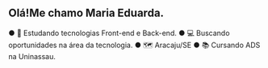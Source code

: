 ## Olá!Me chamo Maria Eduarda.

● 🌱 Estudando tecnologias Front-end e Back-end.
● 💻 Buscando oportunidades na área da tecnologia.
● 🗺️ Aracaju/SE
● 📚 Cursando ADS na Uninassau.
